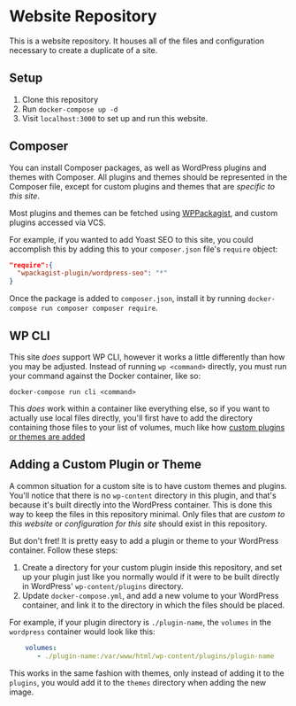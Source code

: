 # Website Repository

This is a website repository. It houses all of the files and configuration necessary to create a duplicate of a site.

## Setup

1. Clone this repository
1. Run `docker-compose up -d`
1. Visit `localhost:3000` to set up and run this website.

## Composer

You can install Composer packages, as well as WordPress plugins and themes with Composer. All plugins and themes should
be represented in the Composer file, except for custom plugins and themes that are _specific to this site_.

Most plugins and themes can be fetched using [WPPackagist](https://wpackagist.org/), and custom plugins accessed via VCS.

For example, if you wanted to add Yoast SEO to this site, you could accomplish this by adding this to your `composer.json`
file's `require` object:

```JSON
"require":{
  "wpackagist-plugin/wordpress-seo": "*"
}
```

Once the package is added to `composer.json`, install it by running `docker-compose run composer composer require`.

## WP CLI

This site _does_ support WP CLI, however it works a little differently than how you may be adjusted. Instead of running
`wp <command>` directly, you must run your command against the Docker container, like so:

`docker-compose run cli <command>`

This _does_ work within a container like everything else, so if you want to actually use local files directly, you'll
first have to add the directory containing those files to your list of volumes, much like how [custom plugins or themes
are added](#adding-a-custom-plugin-or-theme)

## Adding a Custom Plugin or Theme

A common situation for a custom site is to have custom themes and plugins. You'll notice that there is no `wp-content`
directory in this plugin, and that's because it's built directly into the WordPress container. This is done this way to
keep the files in this repository minimal. Only files that are _custom to this website_ or _configuration for this site_
should exist in this repository.

But don't fret! It is pretty easy to add a plugin or theme to your WordPress container. Follow these steps:

1. Create a directory for your custom plugin inside this repository, and set up your plugin just like you normally would
   if it were to be built directly in WordPress' `wp-content/plugins` directory.
1. Update `docker-compose.yml`, and add a new volume to your WordPress container, and link it to the directory
   in which the files should be placed.
   
For example, if your plugin directory is `./plugin-name`, the `volumes` in the `wordpress` container would look like this:

```yml
    volumes:
       - ./plugin-name:/var/www/html/wp-content/plugins/plugin-name
```

This works in the same fashion with themes, only instead of adding it to the `plugins`, you would add it to the `themes`
directory when adding the new image.